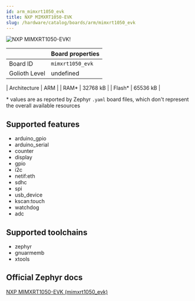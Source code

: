 ```yaml
---
id: arm_mimxrt1050_evk
title: NXP MIMXRT1050-EVK
slug: /hardware/catalog/boards/arm/mimxrt1050_evk
---
```


[//]: # (This is an auto-generated file, do not edit! Changes to it will be lost upon re-generation)

![NXP MIMXRT1050-EVK!](/img/boards/arm/mimxrt1050_evk.jpg "NXP MIMXRT1050-EVK")

|                | Board properties     |
| -------------  | -------------------- |
| Board ID       | `mimxrt1050_evk` |
| Golioth Level  | undefined       |

| Architecture   | ARM |
| RAM*           | 32768 kB |
| Flash*         | 65536 kB |

\* values are as reported by Zephyr `.yaml` board files, which don't represent the overall available resources



## Supported features

* arduino_gpio
* arduino_serial
* counter
* display
* gpio
* i2c
* netif:eth
* sdhc
* spi
* usb_device
* kscan:touch
* watchdog
* adc

## Supported toolchains

* zephyr
* gnuarmemb
* xtools

## Official Zephyr docs

[NXP MIMXRT1050-EVK (mimxrt1050_evk)](https://docs.zephyrproject.org/latest/boards/arm/mimxrt1050_evk/doc/index.html)
